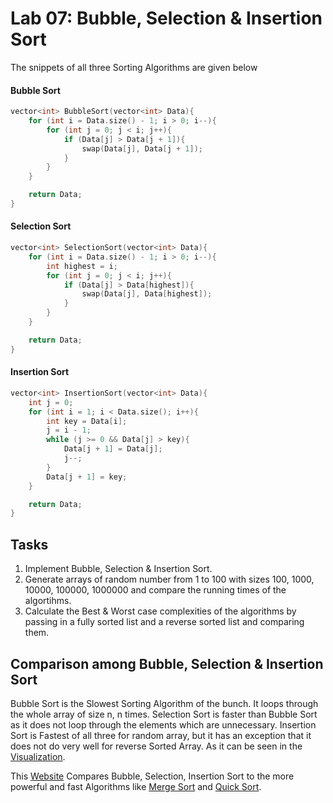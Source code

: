 # Lab 07: Bubble, Selection & Insertion Sort

The snippets of all three Sorting Algorithms are given below

#### Bubble Sort
```cpp
vector<int> BubbleSort(vector<int> Data){
	for (int i = Data.size() - 1; i > 0; i--){
		for (int j = 0; j < i; j++){
			if (Data[j] > Data[j + 1]){
				swap(Data[j], Data[j + 1]);
			}
		}	
	}

	return Data;
}
```

#### Selection Sort
```cpp
vector<int> SelectionSort(vector<int> Data){
	for (int i = Data.size() - 1; i > 0; i--){
		int highest = i;
		for (int j = 0; j < i; j++){
			if (Data[j] > Data[highest]){
				swap(Data[j], Data[highest]);
			}
		}	
	}

	return Data;
}
```

#### Insertion Sort

```cpp
vector<int> InsertionSort(vector<int> Data){
	int j = 0;
	for (int i = 1; i < Data.size(); i++){
		int key = Data[i];
		j = i - 1;
		while (j >= 0 && Data[j] > key){
			Data[j + 1] = Data[j];
			j--;
		}
		Data[j + 1] = key;
	}

	return Data;
}
```


## Tasks

1. Implement Bubble, Selection & Insertion Sort.
2. Generate arrays of random number from 1 to 100 with sizes 100, 1000, 10000, 100000, 1000000 and compare the running times of the algortihms.
3. Calculate the Best & Worst case complexities of the algorithms by passing in a fully sorted list and a reverse sorted list and comparing them.

## Comparison among Bubble, Selection & Insertion Sort

Bubble Sort is the Slowest Sorting Algorithm of the bunch. It loops through the whole array of size n, n times. Selection Sort is faster than Bubble Sort as it does not loop through the elements which are unnecessary. Insertion Sort is Fastest of all three for random array, but it has an exception that it does not do very well for reverse Sorted Array. As it can be seen in the [Visualization](https://www.visualgo.net/bn/sorting).

This [Website](https://www.titrias.com/ultimate-sorting-algorithms-comparison/) Compares Bubble, Selection, Insertion Sort to the more powerful and fast Algorithms like [Merge Sort](https://github.com/Shahzaib-FCB/Lab-DSA/tree/master/Lab09%20-%20Merge%20Sort) and [Quick Sort](https://github.com/Shahzaib-FCB/Lab-DSA/tree/master/Lab10%20-%20Quick%20Sort).